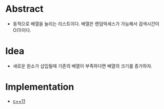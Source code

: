 # Abstract

- 동적으로 배열을 늘리는 리스트이다. 배열은 랜덤억세스가 가능해서
  검색시간이 O(1)이다.

# Idea

- 새로운 원소가 삽입될때 기존의 배열이 부족하다면 배열의 크기를
  증가하자.

# Implementation

* [c++11](a.cpp)